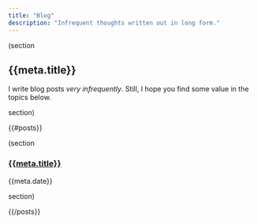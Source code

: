 ```yaml
---
title: "Blog"
description: "Infrequent thoughts written out in long form."
---
```


(section

## {{meta.title}}

I write blog posts *very infrequently*. Still, I hope you find some value in the topics below.

section)

{{#posts}}

(section

### [{{meta.title}}](/{{{uri}}})

{{meta.date}}

section)

{{/posts}}
